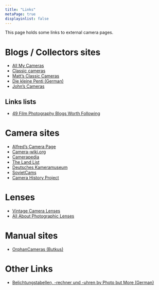 ```yaml
---
title: "Links"
metaPage: true
displayinlist: false
---
```


This page holds some links to external camera pages.

Blogs / Collectors sites
========================

*   [All My Cameras](https://all-my-cameras.com/)
*   [Classic cameras](http://camarasclassicas.blogspot.com/)
*   [Matt’s Classic Cameras](http://mattsclassiccameras.com/)
*   [Die kleine Penti (German)](http://www.diekleinepenti.de/)
*   [John’s Cameras](https://oldcamera.blog/)

Links lists
-----------

*   [49 Film Photography Blogs Worth Following](https://petapixel.com/2017/05/17/49-film-photography-blogs-worth-following/)

Camera sites
============

*   [Alfred’s Camera Page](http://cameras.alfredklomp.com/)
*   [Camera-wiki.org](http://camera-wiki.org/)
*   [Camerapedia](http://camerapedia.wikia.com/wiki/Camerapedia)
*   [The Land List](http://www.rwhirled.com/landlist/landdcam-pack.htm)
*   [Deutsches Kameramuseum](http://www.kameramuseum.de/index.htm)
*   [SovietCams](http://www.sovietcams.com/index.php)
*   [Camera History Project](http://www.camerahistoryproject.com/)

Lenses
======

*   [Vintage Camera Lenses](http://vintage-camera-lenses.com/)
*   [All About Photographic Lenses](http://allphotolenses.com/)

Manual sites
============

*   [OrphanCameras (Butkus)](https://www.butkus.org/chinon/)

Other Links
===========

*   [Belichtungstabellen, -rechner und -uhren by Photo but More (German)](http://photobutmore.de/vintagephoto/belichtungstabellen/)
